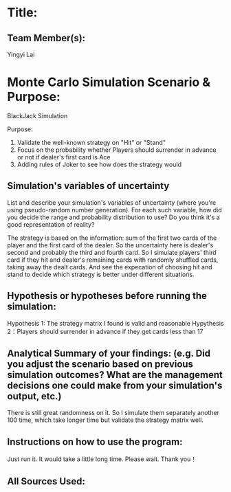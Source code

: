 # Title: 

## Team Member(s):
Yingyi Lai

# Monte Carlo Simulation Scenario & Purpose:
BlackJack Simulation

Purpose:
1. Validate the well-known strategy on "Hit" or "Stand"
2. Focus on the probability whether Players should surrender in advance or not if dealer's first card is Ace
3. Adding rules of Joker to see how does the strategy would 

## Simulation's variables of uncertainty
List and describe your simulation's variables of uncertainty (where you're using pseudo-random number generation). For each such variable, how did you decide the range and probability distribution to use?  Do you think it's a good representation of reality?

The strategy is based on the information: sum of the first two cards of the player and the first card of the dealer.
So the uncertainty here is dealer's second and probably the third and fourth card. So I simulate players' third card if they hit and dealer's remaining cards with randomly shuffled cards, taking away the dealt cards. And see the expecation of choosing hit and stand to decide which strategy is better under different situations.

## Hypothesis or hypotheses before running the simulation:
Hypothesis 1: The strategy matrix I found is valid and reasonable
Hypythesis 2：Players should surrender in advance if they get cards less than 17 


## Analytical Summary of your findings: (e.g. Did you adjust the scenario based on previous simulation outcomes?  What are the management decisions one could make from your simulation's output, etc.)
There is still great randomness on it. So I simulate them separately another 100 time, which take longer time but validate the strategy matrix well.


## Instructions on how to use the program:
Just run it. It would take a little long time. Please wait. Thank you！



## All Sources Used:

